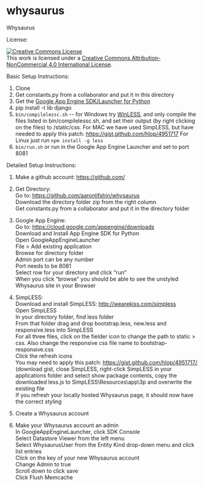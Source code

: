 whysaurus
=========

Whysaurus

License:

<a rel="license" href="http://creativecommons.org/licenses/by-nc/4.0/"><img alt="Creative Commons License" style="border-width:0" src="https://i.creativecommons.org/l/by-nc/4.0/88x31.png" /></a><br />This work is licensed under a <a rel="license" href="http://creativecommons.org/licenses/by-nc/4.0/">Creative Commons Attribution-NonCommercial 4.0 International License</a>.

Basic Setup Instructions:

1. Clone
2. Get constants.py from a collaborator and put it in this directory
3. Get the [Google App Engine SDK/Launcher for Python](https://developers.google.com/appengine/downloads)
4. pip install -t lib django
5. `bin/compilelessc.sh` -- for Windows try [WinLESS](http://www.winless.org), and only compile the files listed in bin/compilelessc.sh, and set their output (by right clicking on the files) to /static/css.
   For MAC we have used SimpLESS, but have needed to apply this patch: https://gist.github.com/hlop/4951717
   For Linux just run `npm install -g less`
6. `bin/run.sh` or run in the Google App Engine Launcher and set to port 8081

Detailed Setup Instructions:

1. Make a github account: https://github.com/

2. Get Directory:<br />
Go to: https://github.com/aaronlifshin/whysaurus<br />
Download the directory folder zip from the right column<br />
Get constants.py from a collaborator and put it in the directory folder<br />

3. Google App Engine:<br />
Go to: https://cloud.google.com/appengine/downloads<br />
Download and Install App Engine SDK for Python<br />
Open GoogleAppEngineLauncher<br />
File > Add existing application<br />
Browse for directory folder<br />
Admin port can be any number<br />
Port needs to be 8081<br />
Select row for your directory and click “run”<br />
When you click “browse” you should be able to see the unstyled Whysaurus site in your Browser<br />

4. SimpLESS:<br />
Download and install SimpLESS: http://wearekiss.com/simpless<br />
Open SimpLESS<br />
In your directory folder, find less folder<br />
From that folder drag and drop bootstrap.less, new.less and responsive.less into SimpLESS<br />
For all three files, click on the fielder icon to change the path to static > css. Also change the responsive css file name to bootstrap-responsive.css<br />
Click the refresh icons<br />
You may need to apply this patch: https://gist.github.com/hlop/4951717/ (download gist, close SimpLESS, right-click SimpLESS in your applications folder and select show package contents, copy the downloaded less.js to SimpLESS\Resources\app\3p and overwrite the existing file<br />
If you refresh your locally hosted Whysaurus page, it should now have the correct styling<br />

5. Create a Whysaurus account

6. Make your Whysaurus account an admin<br />
In GoogleAppEngineLauncher, click SDK Console<br />
Select Datastore Viewer from the left menu<br />
Select WhysaurusUser from the Entity Kind drop-down menu and click list entries<br />
Click on the key of your new Whysaurus account<br />
Change Admin to true<br />
Scroll down to click save<br />
Click Flush Memcache<br />
